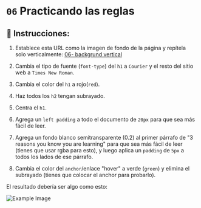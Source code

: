 # `06` Practicando las reglas

## 📝 Instrucciones:


1. Establece esta URL como la imagen de fondo de la página y repítela solo verticalmente:
   [06- backgrund vertical](../../.learn/assets/background-vertical.jpg?raw=true)

2. Cambia el tipo de fuente (`font-type`) del `h1` a `Courier` y el resto del sitio web a `Times New Roman`.

3. Cambia el color del `h1` a rojo(`red`).

4. Haz todos los `h2` tengan subrayado.

5. Centra el `h1`.

6. Agrega un `left padding` a todo el documento de `20px` para que sea más fácil de leer.

7. Agrega un fondo blanco semitransparente (0.2) al primer párrafo de "3 reasons you know you are learning" para que sea más fácil de leer (tienes que usar rgba para esto), y luego aplica un `padding` de `5px` a todos los lados de ese párrafo.

8. Cambia el color del `anchor`/enlace "hover" a verde (`green`) y elimina el subrayado (tienes que colocar el anchor para probarlo).


El resultado debería ser algo como esto:

![Example Image](https://github.com/4GeeksAcademy/css-tutorial-exercises-course/raw/master/.learn/assets/06-1.png?raw=true)
